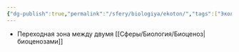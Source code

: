 ```yaml
---
{"dg-publish":true,"permalink":"/sfery/biologiya/ekoton/","tags":["Экология"]}
---
```


- Переходная зона между двумя [[Сферы/Биология/Биоценоз\|биоценозами]] 